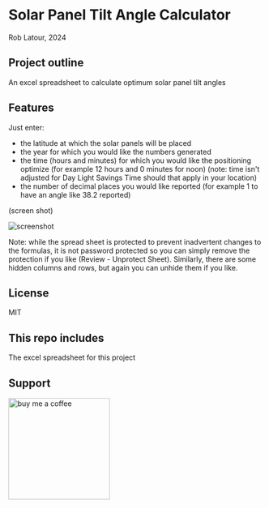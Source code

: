 # Solar Panel Tilt Angle Calculator

Rob Latour, 2024

## Project outline

An excel spreadsheet to calculate optimum solar panel tilt angles

## Features

Just enter:
- the latitude at which the solar panels will be placed
- the year for which you would like the numbers generated
- the time (hours and minutes) for which you would like the positioning optimize (for example 12 hours and 0 minutes for noon)
  (note: time isn't adjusted for Day Light Savings Time should that apply in your location)
- the number of decimal places you would like reported (for example 1 to have an angle like 38.2 reported)

(screen shot)

![screenshot](https://github.com/roblatour/SolarPanelTiltAngleCalculator/assets/5200730/16522e55-51ad-42ba-a216-8db4a04eeb1d)

Note: while the spread sheet is protected to prevent inadvertent changes to the formulas, it is not password protected so you can simply remove the protection if you like (Review - Unprotect Sheet).   Similarly, there are some hidden columns and rows, but again you can unhide them if you like.

## License

MIT

## This repo includes

The excel spreadsheet for this project

## Support

[<img alt="buy me  a coffee" width="200px" src="https://cdn.buymeacoffee.com/buttons/v2/default-blue.png" />](https://www.buymeacoffee.com/roblatour)
